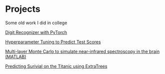 # Projects

Some old work I did in college


[Digit Recognizer with PyTorch](digit-recognizer-with-pytorch.ipynb)

[Hyperparameter Tuning to Predict Test Scores](https://www.kaggle.com/code/christiandeangelis1/hyperparameter-tuning-to-predict-test-scores?scriptVersionId=117044575)

[Multi-layer Monte Carlo to simulate near-infrared spectroscopy in the brain (MATLAB)](MultiLayerMonteCarlo.m)

[Predicting Surivial on the Titanic using ExtraTrees](https://www.kaggle.com/code/christiandeangelis1/titanic-using-extratrees-my-first-notebook)



